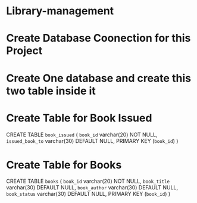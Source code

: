 # Library-management

# Create Database Coonection for this Project
# Create One database and create this two table inside it
<!-- Update the field in Connection.py -->

# Create Table for Book Issued
CREATE TABLE `book_issued` (
  `book_id` varchar(20) NOT NULL,
  `issued_book_to` varchar(30) DEFAULT NULL,
  PRIMARY KEY (`book_id`)
) 

# Create Table for Books
CREATE TABLE `books` (
   `book_id` varchar(20) NOT NULL,
   `book_title` varchar(30) DEFAULT NULL,
   `book_author` varchar(30) DEFAULT NULL,
   `book_status` varchar(30) DEFAULT NULL,
   PRIMARY KEY (`book_id`)
 ) 